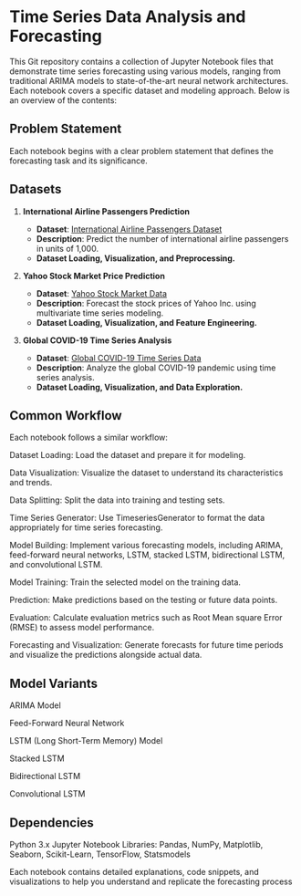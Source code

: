# Time Series Data Analysis and Forecasting

This Git repository contains a collection of Jupyter Notebook files that demonstrate time series forecasting using various models, ranging from traditional ARIMA models to state-of-the-art neural network architectures. Each notebook covers a specific dataset and modeling approach. Below is an overview of the contents:

## Problem Statement
Each notebook begins with a clear problem statement that defines the forecasting task and its significance.

## Datasets
1. **International Airline Passengers Prediction**
   - **Dataset**: [International Airline Passengers Dataset](https://www.kaggle.com/datasets/rakannimer/air-passengers)
   - **Description**: Predict the number of international airline passengers in units of 1,000.
   - **Dataset Loading, Visualization, and Preprocessing.**

2. **Yahoo Stock Market Price Prediction**
   - **Dataset**: [Yahoo Stock Market Data](https://finance.yahoo.com/quote/GE/history/)
   - **Description**: Forecast the stock prices of Yahoo Inc. using multivariate time series modeling.
   - **Dataset Loading, Visualization, and Feature Engineering.**

3. **Global COVID-19 Time Series Analysis**
   - **Dataset**: [Global COVID-19 Time Series Data](https://github.com/CSSEGISandData/COVID-19/blob/master/csse_covid_19_data/csse_covid_19_time_series/time_series_covid19_confirmed_global.csv)
   - **Description**: Analyze the global COVID-19 pandemic using time series analysis.
   - **Dataset Loading, Visualization, and Data Exploration.**


## Common Workflow
Each notebook follows a similar workflow:

Dataset Loading: Load the dataset and prepare it for modeling.

Data Visualization: Visualize the dataset to understand its characteristics and trends.

Data Splitting: Split the data into training and testing sets.

Time Series Generator: Use TimeseriesGenerator to format the data appropriately for time series forecasting.

Model Building: Implement various forecasting models, including ARIMA, feed-forward neural networks, LSTM, stacked LSTM, bidirectional LSTM, and convolutional LSTM.

Model Training: Train the selected model on the training data.

Prediction: Make predictions based on the testing or future data points.

Evaluation: Calculate evaluation metrics such as Root Mean square Error (RMSE) to assess model performance.

Forecasting and Visualization: Generate forecasts for future time periods and visualize the predictions alongside actual data.

## Model Variants

ARIMA Model

Feed-Forward Neural Network

LSTM (Long Short-Term Memory) Model

Stacked LSTM

Bidirectional LSTM

Convolutional LSTM

## Dependencies

Python 3.x
Jupyter Notebook
Libraries: Pandas, NumPy, Matplotlib, Seaborn, Scikit-Learn, TensorFlow, Statsmodels

Each notebook contains detailed explanations, code snippets, and visualizations to help you understand and replicate the forecasting process
